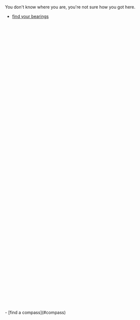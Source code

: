 ---
---

You don't know where you are, you're not sure how you got here.

- [find your bearings](#clearing)

<div markdown=1 style="margin-top: 100vw">
- [find a compass](#compass)
</div>
